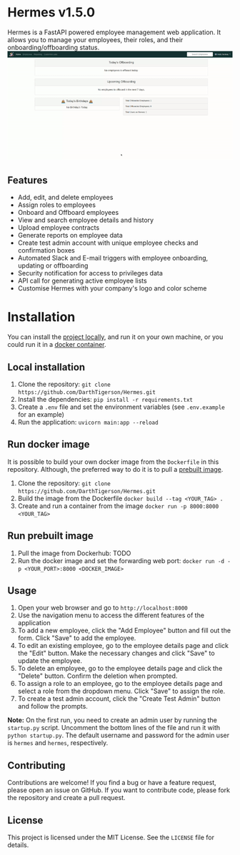 # Hermes v1.5.0

Hermes is a FastAPI powered employee management web application. It allows you to manage your employees, their roles, and their onboarding/offboarding status.
![Capture of Hermes](/static/img/capture.gif)

## Features

- Add, edit, and delete employees
- Assign roles to employees
- Onboard and Offboard employees
- View and search employee details and history
- Upload employee contracts
- Generate reports on employee data
- Create test admin account with unique employee checks and confirmation boxes
- Automated Slack and E-mail triggers with employee onboarding, updating or offboarding
- Security notification for access to privileges data
- API call for generating active employee lists
- Customise Hermes with your company's logo and color scheme

# Installation

You can install the [project locally](#local-installation), and run it on your own machine, or you could run it in a [docker container](#run-docker-image).

## Local installation

1. Clone the repository: `git clone https://github.com/DarthTigerson/Hermes.git`
2. Install the dependencies: `pip install -r requirements.txt`
3. Create a `.env` file and set the environment variables (see `.env.example` for an example)
4. Run the application: `uvicorn main:app --reload`

## Run docker image

It is possible to build your own docker image from the `Dockerfile` in this repository.
Although, the preferred way to do it is to pull a [prebuilt image](#run-prebuilt-image). 

1. Clone the repository: `git clone https://github.com/DarthTigerson/Hermes.git`
2. Build the image from the Dockerfile `docker build --tag <YOUR_TAG> .`
3. Create and run a container from the image `docker run -p 8000:8000 <YOUR_TAG>`

## Run prebuilt image

1. Pull the image from Dockerhub: TODO
2. Run the docker image and set the forwarding web port: `docker run -d -p <YOUR_PORT>:8000 <DOCKER_IMAGE>`

## Usage

1. Open your web browser and go to `http://localhost:8000`
2. Use the navigation menu to access the different features of the application
3. To add a new employee, click the "Add Employee" button and fill out the form. Click "Save" to add the employee.
4. To edit an existing employee, go to the employee details page and click the "Edit" button. Make the necessary changes and click "Save" to update the employee.
5. To delete an employee, go to the employee details page and click the "Delete" button. Confirm the deletion when prompted.
6. To assign a role to an employee, go to the employee details page and select a role from the dropdown menu. Click "Save" to assign the role.
7. To create a test admin account, click the "Create Test Admin" button and follow the prompts.

**Note:** On the first run, you need to create an admin user by running the `startup.py` script. Uncomment the bottom lines of the file and run it with `python startup.py`. The default username and password for the admin user is `hermes` and `hermes`, respectively.

## Contributing

Contributions are welcome! If you find a bug or have a feature request, please open an issue on GitHub. If you want to contribute code, please fork the repository and create a pull request.

## License

This project is licensed under the MIT License. See the `LICENSE` file for details.
